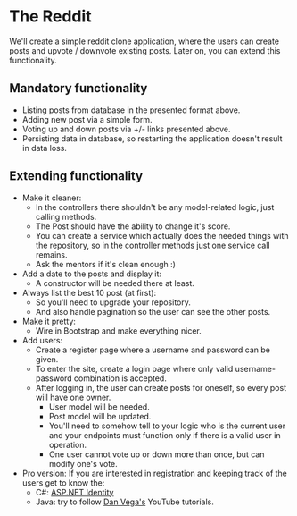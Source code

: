 # The Reddit

We'll create a simple reddit clone application, where the users can create posts
and upvote / downvote existing posts. Later on, you can extend this functionality.

## Mandatory functionality

- Listing posts from database in the presented format above.
- Adding new post via a simple form.
- Voting up and down posts via +/- links presented above.
- Persisting data in database, so restarting the application doesn't result in data loss.

## Extending functionality

- Make it cleaner:
    - In the controllers there shouldn't be any model-related logic, just calling methods.
    - The Post should have the ability to change it's score.
    - You can create a service which actually does the needed things with the repository,
      so in the controller methods just one service call remains.
    - Ask the mentors if it's clean enough :)
- Add a date to the posts and display it:
    - A constructor will be needed there at least.
- Always list the best 10 post (at first):
    - So you'll need to upgrade your repository.
    - And also handle pagination so the user can see the other posts.
- Make it pretty:
    - Wire in Bootstrap and make everything nicer.
- Add users:
    - Create a register page where a username and password can be given.
    - To enter the site, create a login page where only valid username-password
      combination is accepted.
    - After logging in, the user can create posts for oneself, so every post will have one owner.
        - User model will be needed.
        - Post model will be updated.
        - You'll need to somehow tell to your logic who is the current user
          and your endpoints must function only if there is a valid user in
          operation.
        - One user cannot vote up or down more than once, but can modify one's vote.
- Pro version: If you are interested in registration and keeping track of the
  users get to know the:
    - C#:
      [ASP.NET Identity](https://channel9.msdn.com/Series/Customizing-ASPNET-Authentication-with-Identity)
    - Java: try to follow [Dan Vega's](https://www.youtube.com/user/danvegadotorg)
      YouTube tutorials.
